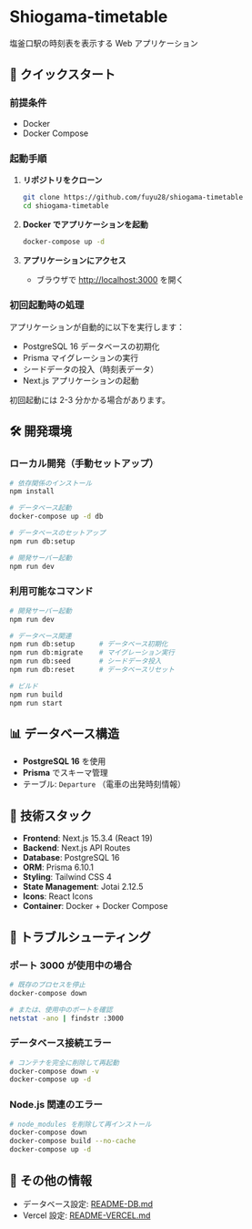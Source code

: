# Shiogama-timetable

塩釜口駅の時刻表を表示する Web アプリケーション

## 🚀 クイックスタート

### 前提条件

- Docker
- Docker Compose

### 起動手順

1. **リポジトリをクローン**

   ```bash
   git clone https://github.com/fuyu28/shiogama-timetable
   cd shiogama-timetable
   ```

2. **Docker でアプリケーションを起動**

   ```bash
   docker-compose up -d
   ```

3. **アプリケーションにアクセス**
   - ブラウザで [http://localhost:3000](http://localhost:3000) を開く

### 初回起動時の処理

アプリケーションが自動的に以下を実行します：

- PostgreSQL 16 データベースの初期化
- Prisma マイグレーションの実行
- シードデータの投入（時刻表データ）
- Next.js アプリケーションの起動

初回起動には 2-3 分かかる場合があります。

## 🛠️ 開発環境

### ローカル開発（手動セットアップ）

```bash
# 依存関係のインストール
npm install

# データベース起動
docker-compose up -d db

# データベースのセットアップ
npm run db:setup

# 開発サーバー起動
npm run dev
```

### 利用可能なコマンド

```bash
# 開発サーバー起動
npm run dev

# データベース関連
npm run db:setup      # データベース初期化
npm run db:migrate    # マイグレーション実行
npm run db:seed       # シードデータ投入
npm run db:reset      # データベースリセット

# ビルド
npm run build
npm run start
```

## 📊 データベース構造

- **PostgreSQL 16** を使用
- **Prisma** でスキーマ管理
- テーブル: `Departure` （電車の出発時刻情報）

## 🔧 技術スタック

- **Frontend**: Next.js 15.3.4 (React 19)
- **Backend**: Next.js API Routes
- **Database**: PostgreSQL 16
- **ORM**: Prisma 6.10.1
- **Styling**: Tailwind CSS 4
- **State Management**: Jotai 2.12.5
- **Icons**: React Icons
- **Container**: Docker + Docker Compose

## 🐛 トラブルシューティング

### ポート 3000 が使用中の場合

```bash
# 既存のプロセスを停止
docker-compose down

# または、使用中のポートを確認
netstat -ano | findstr :3000
```

### データベース接続エラー

```bash
# コンテナを完全に削除して再起動
docker-compose down -v
docker-compose up -d
```

### Node.js 関連のエラー

```bash
# node_modules を削除して再インストール
docker-compose down
docker-compose build --no-cache
docker-compose up -d
```

## 📝 その他の情報

- データベース設定: [README-DB.md](README-DB.md)
- Vercel 設定: [README-VERCEL.md](README-VERCEL.md)
